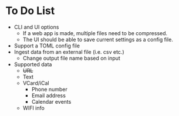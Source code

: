 # To Do List

- CLI and UI options
  - If a web app is made, multiple files need to be compressed.
  - The UI should be able to save current settings as a config file.
- Support a TOML config file
- Ingest data from an external file (i.e. csv etc.)
  - Change output file name based on input
- Supported data
  - ~~URL~~
  - Text
  - VCard/iCal
    - Phone number
    - Email address
    - Calendar events
  - WIFI info
